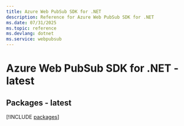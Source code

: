 ```yaml
---
title: Azure Web PubSub SDK for .NET
description: Reference for Azure Web PubSub SDK for .NET
ms.date: 07/31/2025
ms.topic: reference
ms.devlang: dotnet
ms.service: webpubsub
---
```

# Azure Web PubSub SDK for .NET - latest
## Packages - latest
[!INCLUDE [packages](web-pubsub-index.md)]